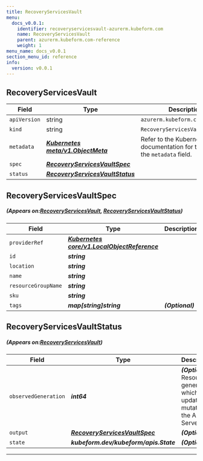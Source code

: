 ```yaml
---
title: RecoveryServicesVault
menu:
  docs_v0.0.1:
    identifier: recoveryservicesvault-azurerm.kubeform.com
    name: RecoveryServicesVault
    parent: azurerm.kubeform.com-reference
    weight: 1
menu_name: docs_v0.0.1
section_menu_id: reference
info:
  version: v0.0.1
---
```


## RecoveryServicesVault
| Field | Type | Description |
| ------ | ----- | ----------- |
| `apiVersion` | string | `azurerm.kubeform.com/v1alpha1` |
|    `kind` | string | `RecoveryServicesVault` |
| `metadata` | ***[Kubernetes meta/v1.ObjectMeta](https://kubernetes.io/docs/reference/generated/kubernetes-api/v1.13/#objectmeta-v1-meta)***|Refer to the Kubernetes API documentation for the fields of the `metadata` field.|
| `spec` | ***[RecoveryServicesVaultSpec](#RecoveryServicesVaultSpec)***||
| `status` | ***[RecoveryServicesVaultStatus](#RecoveryServicesVaultStatus)***||
## RecoveryServicesVaultSpec
##### (Appears on:[RecoveryServicesVault](#RecoveryServicesVault), [RecoveryServicesVaultStatus](#RecoveryServicesVaultStatus))
| Field | Type | Description |
| ------ | ----- | ----------- |
| `providerRef` | ***[Kubernetes core/v1.LocalObjectReference](https://kubernetes.io/docs/reference/generated/kubernetes-api/v1.13/#localobjectreference-v1-core)***||
| `id` | ***string***||
| `location` | ***string***||
| `name` | ***string***||
| `resourceGroupName` | ***string***||
| `sku` | ***string***||
| `tags` | ***map[string]string***| ***(Optional)*** |
## RecoveryServicesVaultStatus
##### (Appears on:[RecoveryServicesVault](#RecoveryServicesVault))
| Field | Type | Description |
| ------ | ----- | ----------- |
| `observedGeneration` | ***int64***| ***(Optional)*** Resource generation, which is updated on mutation by the API Server.|
| `output` | ***[RecoveryServicesVaultSpec](#RecoveryServicesVaultSpec)***| ***(Optional)*** |
| `state` | ***kubeform.dev/kubeform/apis.State***| ***(Optional)*** |
---
